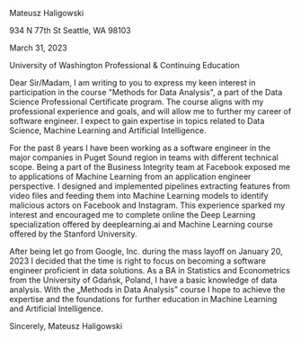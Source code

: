 Mateusz Haligowski

934 N 77th St
Seattle, WA 98103

March 31, 2023

University of Washington
Professional & Continuing Education

Dear Sir/Madam,
I am writing to you to express my keen interest in participation in the course "Methods for Data Analysis", a part of the Data Science Professional Certificate program. The course aligns with my professional experience and goals, and will allow me to further my career of software engineer. I expect to gain expertise in topics related to Data Science, Machine Learning and Artificial Intelligence.

For the past 8 years I have been working as a software engineer in the major companies in Puget Sound region in teams with different technical scope. Being a part of the Business Integrity team at Facebook exposed me to applications of Machine Learning from an application engineer perspective. I designed and implemented pipelines extracting features from video files and feeding them into Machine Learning models to identify malicious actors on Facebook and Instagram. This experience sparked my interest and encouraged me to complete online the Deep Learning specialization offered by deeplearning.ai and Machine Learning course offered by the Stanford University.

After being let go from Google, Inc. during the mass layoff on January 20, 2023 I decided that the time is right to focus on becoming a software engineer proficient in data solutions. As a BA in Statistics and Econometrics from the University of Gdańsk, Poland, I have a basic knowledge of data analysis. With the „Methods in Data Analysis” course I hope to achieve the expertise and the foundations for further education in Machine Learning and Artificial Intelligence.

Sincerely,
Mateusz Haligowski